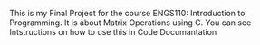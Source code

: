 This is my Final Project for the course ENGS110: Introduction to Programming. 
It is about Matrix Operations using C. 
You can see Intstructions on how to use this in Code Documantation
